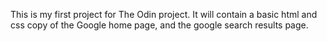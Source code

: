 This is my first project for The Odin project.
It will contain a basic html and css copy of the Google home page, and the google search results page.

